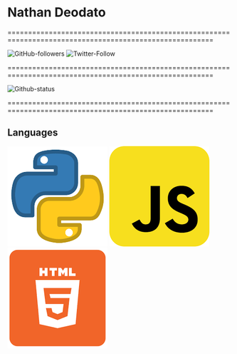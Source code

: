 # Nathan Deodato

========================================================================================================

![GitHub-followers](https://img.shields.io/github/followers/NathanDeodato?label=NT-Github&style=social)
![Twitter-Follow](https://img.shields.io/twitter/follow/DeodatoNat?label=NT-Twitter&style=social)

========================================================================================================

![Github-status](https://github-readme-stats.vercel.app/api?username=NathanDeodato)

========================================================================================================

## Languages

<img src="/Img/Python-icon.png">
<img src="/Img/Javascript-icon.png">
<img src="/Img/HTML-icon.png">
